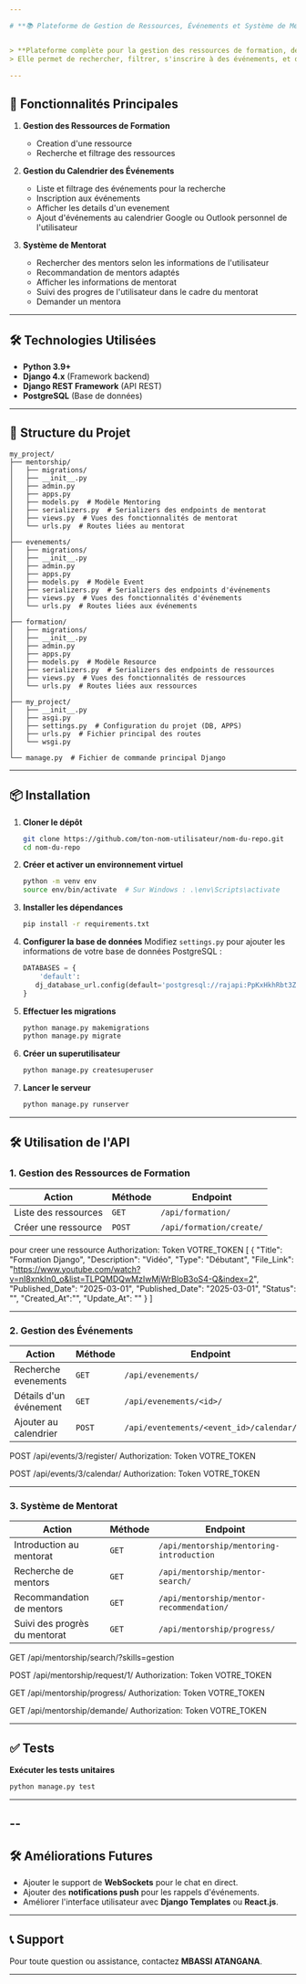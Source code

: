 ```yaml
---

# **📚 Plateforme de Gestion de Ressources, Événements et Système de Mentorat**


> **Plateforme complète pour la gestion des ressources de formation, des événements et des systèmes de mentorat.**  
> Elle permet de rechercher, filtrer, s'inscrire à des événements, et de participer à des sessions de mentorat.

---
```


## **🚀 Fonctionnalités Principales**
1. **Gestion des Ressources de Formation**  
   - Creation d'une ressource
   - Recherche et filtrage des ressources   

2. **Gestion du Calendrier des Événements**  
   - Liste et filtrage des événements pour la recherche
   - Inscription aux événements
   - Afficher les details d'un evenement 
   - Ajout d'événements au calendrier Google ou Outlook  personnel de l'utilisateur

3. **Système de Mentorat**  
   - Rechercher des mentors selon les informations de l'utilisateur
   - Recommandation de mentors adaptés  
   - Afficher les informations de mentorat
   - Suivi des progres de l'utilisateur dans le cadre du mentorat
   - Demander un mentora

---

## **🛠️ Technologies Utilisées**
- **Python 3.9+**  
- **Django 4.x** (Framework backend)  
- **Django REST Framework** (API REST)  
- **PostgreSQL** (Base de données)

---

## **📁 Structure du Projet**

```
my_project/
├── mentorship/
│   ├── migrations/
│   ├── __init__.py
│   ├── admin.py
│   ├── apps.py
│   ├── models.py  # Modèle Mentoring
│   ├── serializers.py  # Serializers des endpoints de mentorat
│   ├── views.py  # Vues des fonctionnalités de mentorat
│   └── urls.py  # Routes liées au mentorat
│
├── evenements/
│   ├── migrations/
│   ├── __init__.py
│   ├── admin.py
│   ├── apps.py
│   ├── models.py  # Modèle Event
│   ├── serializers.py  # Serializers des endpoints d'événements
│   ├── views.py  # Vues des fonctionnalités d'événements
│   └── urls.py  # Routes liées aux événements
│
├── formation/
│   ├── migrations/
│   ├── __init__.py
│   ├── admin.py
│   ├── apps.py
│   ├── models.py  # Modèle Resource
│   ├── serializers.py  # Serializers des endpoints de ressources
│   ├── views.py  # Vues des fonctionnalités de ressources
│   └── urls.py  # Routes liées aux ressources
│
├── my_project/
│   ├── __init__.py
│   ├── asgi.py
│   ├── settings.py  # Configuration du projet (DB, APPS)
│   ├── urls.py  # Fichier principal des routes
│   └── wsgi.py
│
└── manage.py  # Fichier de commande principal Django
```

---

## **📦 Installation**

1. **Cloner le dépôt**
   ```bash
   git clone https://github.com/ton-nom-utilisateur/nom-du-repo.git
   cd nom-du-repo
   ```

2. **Créer et activer un environnement virtuel**
   ```bash
   python -m venv env
   source env/bin/activate  # Sur Windows : .\env\Scripts\activate
   ```

3. **Installer les dépendances**
   ```bash
   pip install -r requirements.txt
   ```

4. **Configurer la base de données**
   Modifiez `settings.py` pour ajouter les informations de votre base de données PostgreSQL :
   ```python
   DATABASES = {
       'default':
      dj_database_url.config(default='postgresql://rajapi:PpKxHkhRbt3Zj4lVrQI5foJWbIRMLrKo@dpg-cv2oeg5umphs739t27m0-a.oregon-postgres.render.com/bd_rajapi')
   }
   ```

5. **Effectuer les migrations**
   ```bash
   python manage.py makemigrations
   python manage.py migrate
   ```

6. **Créer un superutilisateur**
   ```bash
   python manage.py createsuperuser
   ```

7. **Lancer le serveur**
   ```bash
   python manage.py runserver
   ```

---

## **🛠️ Utilisation de l'API**

### **1. Gestion des Ressources de Formation**
| **Action**                | **Méthode**  | **Endpoint**              |
|--------------------------|-------------|---------------------------|
| Liste des ressources      | `GET`       | `/api/formation/`          |
| Créer une ressource       | `POST`      | `/api/formation/create/`   |
pour creer une ressource
Authorization: Token VOTRE_TOKEN
[
    {
        "Title": "Formation Django",
        "Description": "Vidéo",
        "Type": "Débutant",
        "File_Link": "https://www.youtube.com/watch?v=nI8xnkIn0_o&list=TLPQMDQwMzIwMjWrBloB3oS4-Q&index=2",
        "Published_Date": "2025-03-01",
        "Published_Date": "2025-03-01",
        "Status": "",
        "Created_At":"",
        "Update_At": ""
    }
]


---

### **2. Gestion des Événements**
| **Action**                 | **Méthode**  | **Endpoint**               |
|---------------------------|-------------|----------------------------|
| Recherche evenements       | `GET`       | `/api/evenements/`             |
| Détails d'un événement     | `GET`       | `/api/evenements/<id>/`        |
| Ajouter au calendrier      | `POST`      | `/api/eventements/<event_id>/calendar/` |

POST /api/events/3/register/
Authorization: Token VOTRE_TOKEN

POST /api/events/3/calendar/
Authorization: Token VOTRE_TOKEN

---

### **3. Système de Mentorat**
| **Action**                     | **Méthode**  | **Endpoint**                     |
|---------------------------------|-------------|-----------------------------------|
| Introduction au mentorat        | `GET`       | `/api/mentorship/mentoring-introduction`                 |
| Recherche de mentors            | `GET`       | `/api/mentorship/mentor-search/`          |
| Recommandation de mentors       | `GET`       | `/api/mentorship/mentor-recommendation/`       |
| Suivi des progrès du mentorat   | `GET`       | `/api/mentorship/progress/`        |

GET /api/mentorship/search/?skills=gestion

POST /api/mentorship/request/1/
Authorization: Token VOTRE_TOKEN

GET /api/mentorship/progress/
Authorization: Token VOTRE_TOKEN

GET /api/mentorship/demande/
Authorization: Token VOTRE_TOKEN


---

## **✅ Tests**

**Exécuter les tests unitaires**
```bash
python manage.py test
```

---
--
-

## **🛠️ Améliorations Futures**
- Ajouter le support de **WebSockets** pour le chat en direct.  
- Ajouter des **notifications push** pour les rappels d'événements.  
- Améliorer l'interface utilisateur avec **Django Templates** ou **React.js**.  

---

## **📞 Support**
Pour toute question ou assistance, contactez **MBASSI ATANGANA**. 

---
